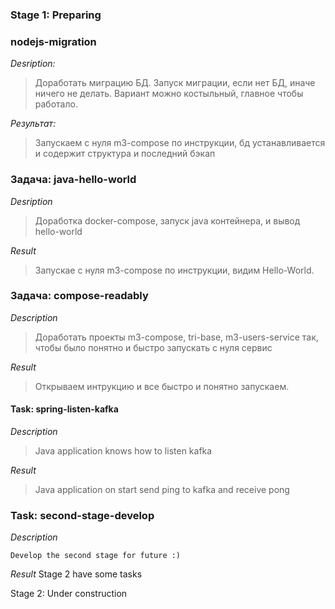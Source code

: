 ### Stage 1: Preparing

###  nodejs-migration

 _Desription:_  
> Доработать миграцию БД. Запуск миграции, если нет БД, иначе ничего не делать. Вариант можно костыльный, главное чтобы работало.

_Результат:_
> Запускаем с нуля m3-compose по инструкции, бд устанавливается и содержит структура и последний бэкап

### Задача: java-hello-world
_Desription_ 
> Доработка docker-compose, запуск java контейнера, и вывод hello-world

_Result_
> Запускае с нуля m3-compose по инструкции, видим Hello-World.

### Задача: compose-readably
_Description_
> Доработать проекты m3-compose, tri-base, m3-users-service так, чтобы
было понятно и быстро запускать с нуля сервис

_Result_
> Открываем интрукцию и все быстро и понятно запускаем.

#### Task: spring-listen-kafka
_Description_

> Java application knows how to listen kafka

_Result_
> Java application on start send ping to kafka and receive pong


### Task: second-stage-develop  
_Description_
    
    Develop the second stage for future :)    
_Result_
    Stage 2 have some tasks


Stage 2: Under construction